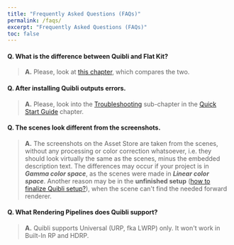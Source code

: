 ```yaml
---
title: "Frequently Asked Questions (FAQs)"
permalink: /faqs/
excerpt: "Frequently Asked Questions (FAQs)"
toc: false
---
```


#### **Q.** What is the difference between Quibli and Flat Kit?
> **A.** Please, look at [this chapter](../quibli-or-flat-kit), which compares the two.

#### **Q.** After installing Quibli outputs errors.
> **A.** Please, look into the [Troubleshooting](../installation#troubleshooting) sub-chapter in the [Quick Start Guide](../installation) chapter.

#### **Q.** The scenes look different from the screenshots.
> **A.** The screenshots on the Asset Store are taken from the scenes, without any processing or color correction whatsoever, i.e. they should look virtually the same as the scenes, minus the embedded description text. The differences may occur if your project is in **_Gamma color space_**, as the scenes were made in **_Linear color space_**. Another reason may be in the **unfinished setup** ([how to finalize Quibli setup?](../installation/#finalizing-quibli-installation)), when the scene can't find the needed forward renderer.

#### **Q.** What Rendering Pipelines does Quibli support?
> **A.** Quibli supports Universal (URP, fka LWRP) only. It won't work in Built-In RP and HDRP.
